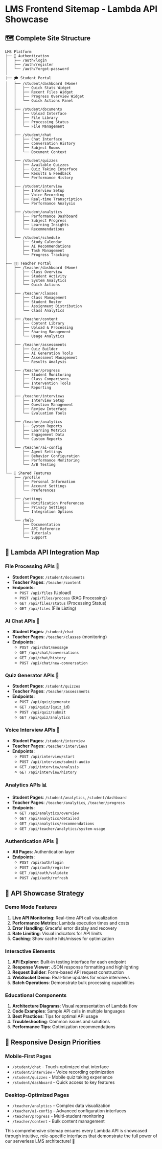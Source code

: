 # LMS Frontend Sitemap - Lambda API Showcase

## 🗺️ **Complete Site Structure**

```
LMS Platform
├── 🔐 Authentication
│   ├── /auth/login
│   ├── /auth/register
│   └── /auth/forgot-password
│
├── 🎓 Student Portal
│   ├── /student/dashboard (Home)
│   │   ├── Quick Stats Widget
│   │   ├── Recent Files Widget
│   │   ├── Progress Overview Widget
│   │   └── Quick Actions Panel
│   │
│   ├── /student/documents
│   │   ├── Upload Interface
│   │   ├── File Library
│   │   ├── Processing Status
│   │   └── File Management
│   │
│   ├── /student/chat
│   │   ├── Chat Interface
│   │   ├── Conversation History
│   │   ├── Subject Rooms
│   │   └── Document Context
│   │
│   ├── /student/quizzes
│   │   ├── Available Quizzes
│   │   ├── Quiz Taking Interface
│   │   ├── Results & Feedback
│   │   └── Performance History
│   │
│   ├── /student/interview
│   │   ├── Interview Setup
│   │   ├── Voice Recording
│   │   ├── Real-time Transcription
│   │   └── Performance Analysis
│   │
│   ├── /student/analytics
│   │   ├── Performance Dashboard
│   │   ├── Subject Progress
│   │   ├── Learning Insights
│   │   └── Recommendations
│   │
│   └── /student/schedule
│       ├── Study Calendar
│       ├── AI Recommendations
│       ├── Task Management
│       └── Progress Tracking
│
├── 👨‍🏫 Teacher Portal
│   ├── /teacher/dashboard (Home)
│   │   ├── Class Overview
│   │   ├── Student Activity
│   │   ├── System Analytics
│   │   └── Quick Actions
│   │
│   ├── /teacher/classes
│   │   ├── Class Management
│   │   ├── Student Roster
│   │   ├── Assignment Distribution
│   │   └── Class Analytics
│   │
│   ├── /teacher/content
│   │   ├── Content Library
│   │   ├── Upload & Processing
│   │   ├── Sharing Management
│   │   └── Usage Analytics
│   │
│   ├── /teacher/assessments
│   │   ├── Quiz Builder
│   │   ├── AI Generation Tools
│   │   ├── Assessment Management
│   │   └── Results Analysis
│   │
│   ├── /teacher/progress
│   │   ├── Student Monitoring
│   │   ├── Class Comparisons
│   │   ├── Intervention Tools
│   │   └── Reporting
│   │
│   ├── /teacher/interviews
│   │   ├── Interview Setup
│   │   ├── Question Management
│   │   ├── Review Interface
│   │   └── Evaluation Tools
│   │
│   ├── /teacher/analytics
│   │   ├── System Reports
│   │   ├── Learning Metrics
│   │   ├── Engagement Data
│   │   └── Custom Reports
│   │
│   └── /teacher/ai-config
│       ├── Agent Settings
│       ├── Behavior Configuration
│       ├── Performance Monitoring
│       └── A/B Testing
│
└── 🔧 Shared Features
    ├── /profile
    │   ├── Personal Information
    │   ├── Account Settings
    │   └── Preferences
    │
    ├── /settings
    │   ├── Notification Preferences
    │   ├── Privacy Settings
    │   └── Integration Options
    │
    └── /help
        ├── Documentation
        ├── API Reference
        ├── Tutorials
        └── Support
```

## 🚀 **Lambda API Integration Map**

### **File Processing APIs** 📁
- **Student Pages**: `/student/documents`
- **Teacher Pages**: `/teacher/content`
- **Endpoints**: 
  - `POST /api/files` (Upload)
  - `POST /api/files/process` (RAG Processing)
  - `GET /api/files/status` (Processing Status)
  - `GET /api/files` (File Listing)

### **AI Chat APIs** 💬
- **Student Pages**: `/student/chat`
- **Teacher Pages**: `/teacher/classes` (monitoring)
- **Endpoints**:
  - `POST /api/chat/message`
  - `GET /api/chat/conversations`
  - `GET /api/chat/history`
  - `POST /api/chat/new-conversation`

### **Quiz Generator APIs** 📝
- **Student Pages**: `/student/quizzes`
- **Teacher Pages**: `/teacher/assessments`
- **Endpoints**:
  - `POST /api/quiz/generate`
  - `GET /api/quiz/{quiz_id}`
  - `POST /api/quiz/submit`
  - `GET /api/quiz/analytics`

### **Voice Interview APIs** 🎤
- **Student Pages**: `/student/interview`
- **Teacher Pages**: `/teacher/interviews`
- **Endpoints**:
  - `POST /api/interview/start`
  - `POST /api/interview/submit-audio`
  - `GET /api/interview/analysis`
  - `GET /api/interview/history`

### **Analytics APIs** 📊
- **Student Pages**: `/student/analytics`, `/student/dashboard`
- **Teacher Pages**: `/teacher/analytics`, `/teacher/progress`
- **Endpoints**:
  - `GET /api/analytics/overview`
  - `GET /api/analytics/detailed`
  - `GET /api/analytics/recommendations`
  - `GET /api/teacher/analytics/system-usage`

### **Authentication APIs** 🔐
- **All Pages**: Authentication layer
- **Endpoints**:
  - `POST /api/auth/login`
  - `POST /api/auth/register`
  - `GET /api/auth/validate`
  - `POST /api/auth/refresh`

## 🎯 **API Showcase Strategy**

### **Demo Mode Features**
1. **Live API Monitoring**: Real-time API call visualization
2. **Performance Metrics**: Lambda execution times and costs
3. **Error Handling**: Graceful error display and recovery
4. **Rate Limiting**: Visual indicators for API limits
5. **Caching**: Show cache hits/misses for optimization

### **Interactive Elements**
1. **API Explorer**: Built-in testing interface for each endpoint
2. **Response Viewer**: JSON response formatting and highlighting
3. **Request Builder**: Form-based API request construction
4. **WebSocket Demo**: Real-time updates for voice interviews
5. **Batch Operations**: Demonstrate bulk processing capabilities

### **Educational Components**
1. **Architecture Diagrams**: Visual representation of Lambda flow
2. **Code Examples**: Sample API calls in multiple languages
3. **Best Practices**: Tips for optimal API usage
4. **Troubleshooting**: Common issues and solutions
5. **Performance Tips**: Optimization recommendations

## 📱 **Responsive Design Priorities**

### **Mobile-First Pages**
- `/student/chat` - Touch-optimized chat interface
- `/student/interview` - Voice recording optimization
- `/student/quizzes` - Mobile quiz taking experience
- `/student/dashboard` - Quick access to key features

### **Desktop-Optimized Pages**
- `/teacher/analytics` - Complex data visualization
- `/teacher/ai-config` - Advanced configuration interfaces
- `/teacher/progress` - Multi-student monitoring
- `/teacher/content` - Bulk content management

This comprehensive sitemap ensures every Lambda API is showcased through intuitive, role-specific interfaces that demonstrate the full power of our serverless LMS architecture! 🚀